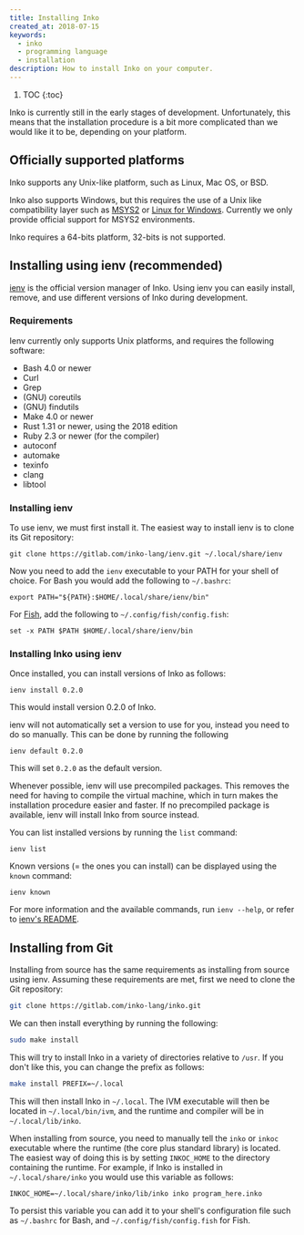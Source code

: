 ```yaml
---
title: Installing Inko
created_at: 2018-07-15
keywords:
  - inko
  - programming language
  - installation
description: How to install Inko on your computer.
---
```

<!-- vale off -->

1. TOC
{:toc}

Inko is currently still in the early stages of development. Unfortunately, this
means that the installation procedure is a bit more complicated than we would
like it to be, depending on your platform.

## Officially supported platforms

Inko supports any Unix-like platform, such as Linux, Mac OS, or BSD.

Inko also supports Windows, but this requires the use of a Unix like
compatibility layer such as [MSYS2](http://www.msys2.org/) or [Linux for
Windows](https://docs.microsoft.com/en-us/windows/wsl/install-win10). Currently
we only provide official support for MSYS2 environments.

Inko requires a 64-bits platform, 32-bits is not supported.

## Installing using ienv (recommended)

[ienv](https://gitlab.com/inko-lang/ienv) is the official version manager of
Inko. Using ienv you can easily install, remove, and use different versions of
Inko during development.

### Requirements

Ienv currently only supports Unix platforms, and requires the following
software:

* Bash 4.0 or newer
* Curl
* Grep
* (GNU) coreutils
* (GNU) findutils
* Make 4.0 or newer
* Rust 1.31 or newer, using the 2018 edition
* Ruby 2.3 or newer (for the compiler)
* autoconf
* automake
* texinfo
* clang
* libtool

### Installing ienv

To use ienv, we must first install it. The easiest way to install ienv is to
clone its Git repository:

    git clone https://gitlab.com/inko-lang/ienv.git ~/.local/share/ienv

Now you need to add the `ienv` executable to your PATH for your shell of choice.
For Bash you would add the following to `~/.bashrc`:

    export PATH="${PATH}:$HOME/.local/share/ienv/bin"

For [Fish](https://fishshell.com/), add the following to
`~/.config/fish/config.fish`:

    set -x PATH $PATH $HOME/.local/share/ienv/bin

### Installing Inko using ienv

Once installed, you can install versions of Inko as follows:

    ienv install 0.2.0

This would install version 0.2.0 of Inko.

ienv will not automatically set a version to use for you, instead you need to do
so manually. This can be done by running the following

    ienv default 0.2.0

This will set `0.2.0` as the default version.

Whenever possible, ienv will use precompiled packages. This removes the need for
having to compile the virtual machine, which in turn makes the installation
procedure easier and faster. If no precompiled package is available, ienv will
install Inko from source instead.

You can list installed versions by running the `list` command:

    ienv list

Known versions (= the ones you can install) can be displayed using the `known`
command:

    ienv known

For more information and the available commands, run `ienv --help`, or refer to
[ienv's README](https://gitlab.com/inko-lang/ienv/blob/master/README.md).

## Installing from Git

Installing from source has the same requirements as installing from source using
ienv. Assuming these requirements are met, first we need to clone the Git
repository:

```bash
git clone https://gitlab.com/inko-lang/inko.git
```

We can then install everything by running the following:

```bash
sudo make install
```

This will try to install Inko in a variety of directories relative to `/usr`. If
you don't like this, you can change the prefix as follows:

```bash
make install PREFIX=~/.local
```

This will then install Inko in `~/.local`. The IVM executable will then be
located in `~/.local/bin/ivm`, and the runtime and compiler will be in
`~/.local/lib/inko`.

When installing from source, you need to manually tell the `inko` or `inkoc`
executable where the runtime (the core plus standard library) is located. The
easiest way of doing this is by setting `INKOC_HOME` to the directory containing
the runtime. For example, if Inko is installed in `~/.local/share/inko` you
would use this variable as follows:

```inko
INKOC_HOME=~/.local/share/inko/lib/inko inko program_here.inko
```

To persist this variable you can add it to your shell's configuration file such
as `~/.bashrc` for Bash, and `~/.config/fish/config.fish` for Fish.
